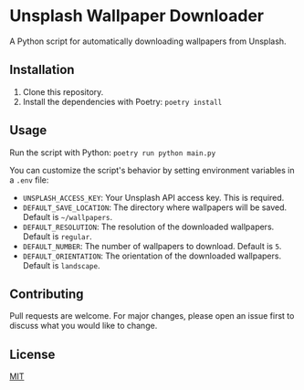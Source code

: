 # Unsplash Wallpaper Downloader

A Python script for automatically downloading wallpapers from Unsplash.

## Installation

1. Clone this repository.
2. Install the dependencies with Poetry: `poetry install`

## Usage

Run the script with Python: `poetry run python main.py`

You can customize the script's behavior by setting environment variables in a `.env` file:

- `UNSPLASH_ACCESS_KEY`: Your Unsplash API access key. This is required.
- `DEFAULT_SAVE_LOCATION`: The directory where wallpapers will be saved. Default is `~/wallpapers`.
- `DEFAULT_RESOLUTION`: The resolution of the downloaded wallpapers. Default is `regular`.
- `DEFAULT_NUMBER`: The number of wallpapers to download. Default is `5`.
- `DEFAULT_ORIENTATION`: The orientation of the downloaded wallpapers. Default is `landscape`.

## Contributing

Pull requests are welcome. For major changes, please open an issue first to discuss what you would like to change.

## License

[MIT](https://choosealicense.com/licenses/mit/)
